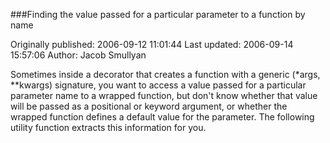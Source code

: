 ###Finding the value passed for a particular parameter to a function by name

Originally published: 2006-09-12 11:01:44
Last updated: 2006-09-14 15:57:06
Author: Jacob Smullyan

Sometimes inside a decorator that creates a function with a generic (*args, **kwargs) signature, you want to access a value passed for a particular parameter name to a wrapped function, but don't know whether that value will be passed as a positional or keyword argument, or whether the wrapped function defines a default value for the parameter.  The following utility function extracts this information for you.
